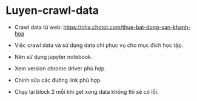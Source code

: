 # Luyen-crawl-data
- Crawl data từ web: https://nha.chotot.com/thue-bat-dong-san-khanh-hoa
- Việc crawl data và sử dụng data chỉ phục vụ cho mục đích học tập.
- Nên sử dụng jupyter notebook.
- Xem version chrome driver phù hợp.
- Chỉnh sửa các đường link phù hợp.

- Chạy lại block 2 mỗi khi get xong data không thì sẽ có lỗi.
